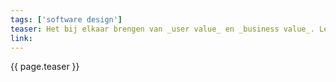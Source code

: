 ```yaml
---
tags: ['software design']
teaser: Het bij elkaar brengen van _user value_ en _business value_. Leiding geven aan _product discovery_ en _product delivery_ (en _service_).
link: 
---
```

{{ page.teaser }}
